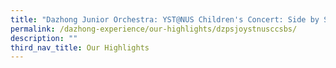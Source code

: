 ```yaml
---
title: "Dazhong Junior Orchestra: YST@NUS Children's Concert: Side by Side"
permalink: /dazhong-experience/our-highlights/dzpsjoystnusccsbs/
description: ""
third_nav_title: Our Highlights
---
```

